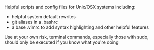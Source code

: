 Helpful scripts and config files for Unix/OSX systems including:

 - helpful system default rewrites
 - git aliases in a .bashrc
 - a base .vimrc to add syntax highlighting and other helpful features
 
Use at your own risk, terminal commands, especially those with sudo, should only be executed if you know what you're doing
 
